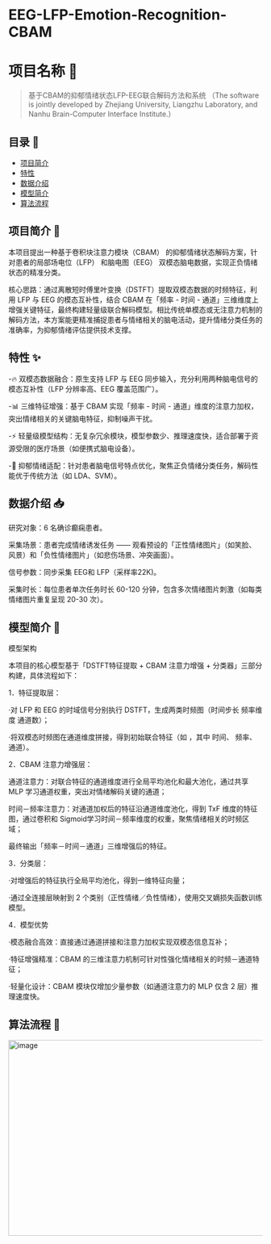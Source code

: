 # EEG-LFP-Emotion-Recognition-CBAM

# 项目名称 🚀
> 基于CBAM的抑郁情绪状态LFP-EEG联合解码方法和系统 （The software is jointly developed by Zhejiang University, Liangzhu Laboratory, and Nanhu Brain-Computer Interface Institute.）

## 目录 📑
- [项目简介](#项目简洁)
- [特性](#特性)
- [数据介绍](#数据介绍)
- [模型简介](#模型简介)
- [算法流程](#算法流程)


## 项目简介 📖

本项目提出一种基于卷积块注意力模块（CBAM） 的抑郁情绪状态解码方案，针对患者的局部场电位（LFP） 和脑电图（EEG） 双模态脑电数据，实现正负情绪状态的精准分类。


核心思路：通过离散短时傅里叶变换（DSTFT）提取双模态数据的时频特征，利用 LFP 与 EEG 的模态互补性，结合 CBAM 在「频率 - 时间 - 通道」三维维度上增强关键特征，最终构建轻量级联合解码模型。相比传统单模态或无注意力机制的解码方法，本方案能更精准捕捉患者与情绪相关的脑电活动，提升情绪分类任务的准确率，为抑郁情绪评估提供技术支撑。


## 特性 ✨
-🔥 双模态数据融合：原生支持 LFP 与 EEG 同步输入，充分利用两种脑电信号的模态互补性（LFP 分辨率高、EEG 覆盖范围广）。

-📊 三维特征增强：基于 CBAM 实现「频率 - 时间 - 通道」维度的注意力加权，突出情绪相关的关键脑电特征，抑制噪声干扰。

-⚡ 轻量级模型结构：无复杂冗余模块，模型参数少、推理速度快，适合部署于资源受限的医疗场景（如便携式脑电设备）。

-🎯 抑郁情绪适配：针对患者脑电信号特点优化，聚焦正负情绪分类任务，解码性能优于传统方法（如 LDA、SVM）。


## 数据介绍 📥

研究对象：6 名确诊癫痫患者。

采集场景：患者完成情绪诱发任务 —— 观看预设的「正性情绪图片」（如笑脸、风景）和「负性情绪图片」（如悲伤场景、冲突画面）。

信号参数：同步采集 EEG和 LFP（采样率22K)。

采集时长：每位患者单次任务时长 60-120 分钟，包含多次情绪图片刺激（如每类情绪图片重复呈现 20-30 次）。

## 模型简介 🧠

模型架构

本项目的核心模型基于「DSTFT特征提取 + CBAM 注意力增强 + 分类器」三部分构建，具体流程如下：

1．特征提取层：

·对 LFP 和 EEG 的时域信号分别执行 DSTFT，生成两类时频图（时间步长  频率维度  通道数）；

·将双模态时频图在通道维度拼接，得到初始联合特征（如  ，其中  时间、  频率、  通道）。

2．CBAM 注意力增强层：

通道注意力：对联合特征的通道维度进行全局平均池化和最大池化，通过共享 MLP 学习通道权重，突出对情绪解码关键的通道；

时间－频率注意力：对通道加权后的特征沿通道维度池化，得到 TxF 维度的特征图，通过卷积和 Sigmoid学习时间－频率维度的权重，聚焦情绪相关的时频区域；

最终输出「频率－时间－通道」三维增强后的特征。

3．分类层：

·对增强后的特征执行全局平均池化，得到一维特征向量；

·通过全连接层映射到 2 个类别（正性情绪／负性情绪），使用交叉嫡损失函数训练模型。


4．模型优势

·模态融合高效：直接通过通道拼接和注意力加权实现双模态信息互补；

·特征增强精准：CBAM 的三维注意力机制可针对性强化情绪相关的时频－通道特征；

·轻量化设计：CBAM 模块仅增加少量参数（如通道注意力的 MLP 仅含 2 层）推理速度快。

## 算法流程 📝


<img width="576" height="388" alt="image" src="https://github.com/user-attachments/assets/35c4a799-c7ed-4a50-b0f8-d5724f3cdefb" />


